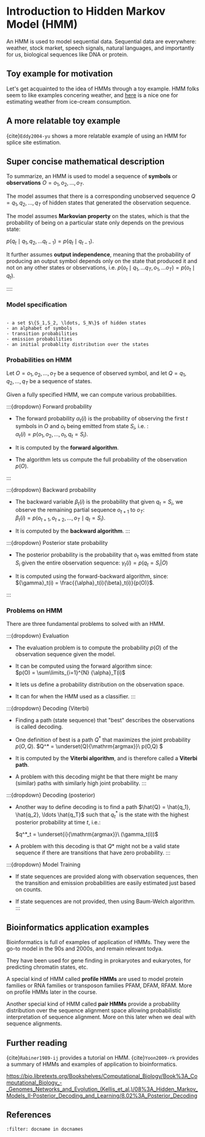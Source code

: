 # Introduction to Hidden Markov Model (HMM)

An HMM is used to model sequential data. Sequential data are everywhere: weather, stock market, speech signals, natural languages, and importantly for us, biological sequences like DNA or protein.  

## Toy example for motivation
Let's get acquainted to the idea of HMMs through a toy example.
HMM folks seem to like examples concering weather, and 
[here](https://web.stanford.edu/~jurafsky/slp3/A.pdf) is a nice one for estimating weather from ice-cream consumption.


## A more relatable toy example
{cite}`Eddy2004-yu` shows a more relatable example of using an HMM for splice site estimation.

## Super concise mathematical description
To summarize, an HMM is used to model a sequence of **symbols** or **observations** $O = o_1, o_2, \ldots, o_T$.  

The model assumes that there is a corresponding unobserved sequence $Q = q_1, q_2, \ldots, q_T$ of hidden states that generated the observation sequence. 

The model assumes **Markovian property** on the states, which is that the probability of being on a particular state only depends on the previous state: 

$p (q_t \mid q_1, q_2, \ldots q_{t-1}) = p (q_t \mid q_{t-1})$.

It further assumes **output independence**, meaning that the probability of producing an output symbol depends only on the state that produced it and not on any other states or observations, i.e.
$p (o_t \mid q_1, \ldots q_T, o_1, \ldots o_T ) = p (o_t \mid q_{t})$.


::::
### Model specification
````{card} An HMM is specified by:  

- a set $\{S_1,S_2, \ldots, S_N\}$ of hidden states
- an alphabet of symbols 
- transition probabilities 
- emission probabilities
- an initial probablity distribution over the states 
````

### Probabilities on HMM

Let $O = o_1, o_2, \ldots, o_T$ be a sequence of observed symbol, and let $Q = q_1, q_2,\ldots, q_T$ be a sequence of states.

Given a fully specified HMM, we can compute various probabilities.

:::{dropdown} Forward probability

- The forward probability ${\alpha}_t(i)$ is the probability of observing the first $t$ symbols in $O$ and $o_t$ being emitted from state $S_i$, i.e. : \
    ${\alpha}_t(i) = p(o_1,o_2,\ldots, o_t, q_t=S_i )$.

- It is computed by the **forward algorithm**.

- The algorithm lets us compute the full probability of the observation $p(O)$.

:::

:::{dropdown} Backward probability
- The backward variable ${\beta}_t(i)$ is the probability that given $q_t = S_i$, we observe the remaining partial sequence $o_{t+1}$ to $o_T$: \
${\beta}_t(i) = p(o_{t+1},o_{t+2},\ldots, o_T \mid q_t=S_i)$.


- It is computed by the **backward algorithm**.
:::

:::{dropdown} Posterior state probability
- The posterior probability is the probability that $o_t$ was emitted from state $S_i$ given the entire observation sequence:
${\gamma}_t(i) = p(q_t = S_i | O)$

- It is computed using the forward-backward algorithm, since:\
${\gamma}_t(i) = \frac{{\alpha}_t(i){\beta}_t(i)}{p(O)}$.

:::


### Problems on HMM
There are three fundamental problems to solved with an HMM.

:::{dropdown} Evaluation
- The evaluation problem is to compute the probability $p(O)$ of the observation sequence given the model.

- It can be computed using the forward algorithm since:\
    $p(O) = \sum\limits_{i=1}^{N} {\alpha}_T(i)$

- It lets us define a probability distribution on the observation space.
- It can for when the HMM used as a classifier.
:::



:::{dropdown} Decoding (Viterbi) 
- Finding a path (state sequence) that "best" describes the observations is called decoding.

- One definition of best is a path $Q^*$ that maximizes the joint probability $p(O,Q)$.
$Q^* = \underset{Q}{\mathrm{argmax}}\ p(O,Q) $

- It is computed by the **Viterbi algorithm**, and is therefore called a **Viterbi path**.

- A problem with this decoding might be that there might be many (similar) paths with similarly high joint probability. 
:::

:::{dropdown} Decoding (posterior)
- Another way to define decoding is to find a path $\hat{Q} = \hat{q_1}, \hat{q_2}, \ldots \hat{q_T}$ such that 
  $q^*_t$ is the state with the highest posterior probability at time $t$, i.e.:

    $q^*_t = \underset{i}{\mathrm{argmax}}\ (\gamma_t(i))$ 

- A problem with this decoding is that $Q*$ might not be a valid state sequence if there are transitions that have zero probability.
:::


:::{dropdown} Model Training
- If state sequences are provided along with observation sequences, then the transition and emission probabilities are easily estimated just based on counts.

- If state sequences are not provided, then using Baum-Welch algorithm.
:::








## Bioinformatics application examples
Bioinformatics is full of examples of application of HMMs. They were the go-to model in the 90s and 2000s, and remain relevant todya.

They have been used for gene finding in prokaryotes and eukaryotes, for predicting chromatin states, etc.

A special kind of HMM called **profile HMMs** are used to model protein families or RNA families or transposon families
PFAM, DFAM, RFAM. More on profile HMMs later in the course. 

Another special kind of HMM called **pair HMMs** provide a probability distribution over the sequence alignment space allowing probabilistic interpretation of sequence alignment. More on this later when we deal with sequence alignments.

## Further reading
{cite}`Rabiner1989-ij` provides a tutorial on HMM.
{cite}`Yoon2009-rk` provides a summary of HMMs and examples of application to bioinformatics. 


https://bio.libretexts.org/Bookshelves/Computational_Biology/Book%3A_Computational_Biology_-_Genomes_Networks_and_Evolution_(Kellis_et_al.)/08%3A_Hidden_Markov_Models_II-Posterior_Decoding_and_Learning/8.02%3A_Posterior_Decoding

## References
```{bibliography} 
:filter: docname in docnames
```